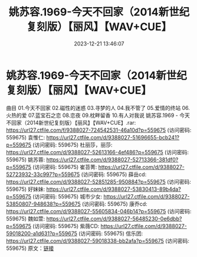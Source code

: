 ﻿---
title: 姚苏容.1969-今天不回家（2014新世纪复刻版）【丽风】【WAV+CUE】
date: 2023-12-21 13:46:07
categories: WAV车载音乐、镜像
tags: 华语中文
---
# 姚苏容.1969-今天不回家（2014新世纪复刻版）【丽风】【WAV+CUE】

曲目
01.今天不回家
02.磁性的迷惑
03.寻梦的人
04.我不管了
05.爱情的终站
06.火热的爱
07.蓝宝石之恋
08.恋夜
09.枕畔留香
10.有人对我说
姚苏容.1969 - 今天不回家（2014新世纪复刻版）【丽风】【WAV+CUE】.rar: https://url27.ctfile.com/f/9388027-724542531-46a10d?p=559675
(访问密码: 559675)
袁惟仁: https://url27.ctfile.com/d/9388027-51696655-bcb241?p=559675
(访问密码: 559675)
杜丽莎，丽莎: https://url27.ctfile.com/d/9388027-52613166-4ef486?p=559675
(访问密码: 559675)
姚苏蓉: https://url27.ctfile.com/d/9388027-52713366-381df0?p=559675
(访问密码: 559675)
崔苔菁: https://url27.ctfile.com/d/9388027-52723932-33c997?p=559675
(访问密码: 559675)
薛岳cd: https://url27.ctfile.com/d/9388027-52851285-950884?p=559675
(访问密码: 559675)
好妹妹: https://url27.ctfile.com/d/9388027-53830413-89b4da?p=559675
(访问密码: 559675)
城市少女: https://url27.ctfile.com/d/9388027-53850807-948638?p=559675
(访问密码: 559675)
康乔cd: https://url27.ctfile.com/d/9388027-55605834-046b14?p=559675
(访问密码: 559675)
魏如萱: https://url27.ctfile.com/d/9388027-56485230-0e6dbb?p=559675
(访问密码: 559675)
紫薇CD: https://url27.ctfile.com/d/9388027-59018200-a1d631?p=559675
(访问密码: 559675)
信乐团: https://url27.ctfile.com/d/9388027-59018338-bb2afa?p=559675
(访问密码: 559675)
原文：[链接](https://blog.sina.com.cn/s/blog_1647c7e76010313yp.html)